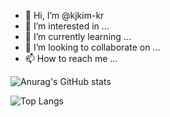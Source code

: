 - 👋 Hi, I’m @kjkim-kr
- 👀 I’m interested in ...
- 🌱 I’m currently learning ...
- 💞️ I’m looking to collaborate on ...
- 📫 How to reach me ...

<!---
kjkim-kr/kjkim-kr is a ✨ special ✨ repository because its `README.md` (this file) appears on your GitHub profile.
You can click the Preview link to take a look at your changes.
--->

![Anurag's GitHub stats](https://github-readme-stats.vercel.app/api?username=kjkim-kr&theme=great-gatsby&show_icons=true)

![Top Langs](https://github-readme-stats.vercel.app/api/top-langs/?username=kjkim-kr&layout=compact)
